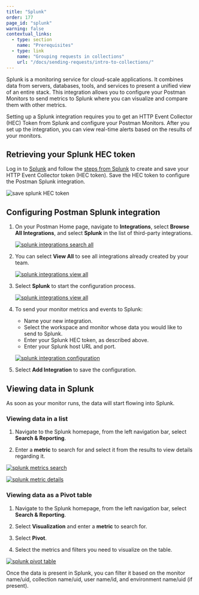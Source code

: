 ```yaml
---
title: "Splunk"
order: 177
page_id: "splunk"
warning: false
contextual_links:
  - type: section
    name: "Prerequisites"
  - type: link
    name: "Grouping requests in collections"
    url: "/docs/sending-requests/intro-to-collections/"
---
```


Splunk is a monitoring service for cloud-scale applications. It combines data from servers, databases, tools, and services to present a unified view of an entire stack. This integration allows you to configure your Postman Monitors to send metrics to Splunk where you can visualize and compare them with other metrics.

Setting up a Splunk integration requires you to get an HTTP Event Collector (HEC) Token from Splunk and configure your Postman Monitors. After you set up the integration, you can view real-time alerts based on the results of your monitors.

## Retrieving your Splunk HEC token

Log in to [Splunk](https://login.splunk.com) and follow the [steps from Splunk](https://docs.splunk.com/Documentation/Splunk/8.1.0/Metrics/GetMetricsInOther#Get_metrics_in_from_clients_over_HTTP_or_HTTPS
) to create and save your HTTP Event Collector token (HEC token). Save the HEC token to configure the Postman Splunk integration.

![save splunk HEC token](https://assets.postman.com/postman-docs/splunk-http-event-collection-token-created.jpg)

## Configuring Postman Splunk integration

1. On your Postman Home page, navigate to **Integrations**, select **Browse All Integrations**, and select **Splunk** in the list of third-party integrations.

   [![splunk integrations search all](https://assets.postman.com/postman-docs/splunk-all-search.jpg)](https://assets.postman.com/postman-docs/splunk-all-search.jpg)

1. You can select **View All** to see all integrations already created by your team.

   [![splunk integrations view all](https://assets.postman.com/postman-docs/splunk-view-all.jpg)](https://assets.postman.com/postman-docs/splunk-view-all.jpg)

1. Select **Splunk** to start the configuration process.

   [![splunk integrations view all](https://assets.postman.com/postman-docs/splunk-all-search.jpg)](https://assets.postman.com/postman-docs/splunk-all-search.jpg)

1. To send your monitor metrics and events to Splunk:

   * Name your new integration.
   * Select the workspace and monitor whose data you would like to send to Splunk.
   * Enter your Splunk HEC token, as described above.
   * Enter your Splunk host URL and port.

   [![splunk integration configuration](https://assets.postman.com/postman-docs/splunk-add-integration.jpg)](https://assets.postman.com/postman-docs/splunk-add-integration.jpg)

1. Select **Add Integration** to save the configuration.

## Viewing data in Splunk

As soon as your monitor runs, the data will start flowing into Splunk.

### Viewing data in a list

1. Navigate to the Splunk homepage, from the left navigation bar, select **Search & Reporting**.

1. Enter a **metric** to search for and select it from the results to view details regarding it.

[![splunk metrics search](https://assets.postman.com/postman-docs/splunk-search-events-metric-example3.jpg)](https://assets.postman.com/postman-docs/splunk-search-events-metric-example3.jpg)

[![splunk metric details](https://assets.postman.com/postman-docs/splunk-search-events-metric-example2.jpg)](https://assets.postman.com/postman-docs/splunk-search-events-metric-example2.jpg)

### Viewing data as a Pivot table

1. Navigate to the Splunk homepage, from the left navigation bar, select **Search & Reporting**.

1. Select **Visualization** and enter a **metric** to search for.

1. Select **Pivot**.

1. Select the metrics and filters you need to visualize on the table.

[![splunk pivot table](https://assets.postman.com/postman-docs/splunk-search-event-pivot-example.jpg)](https://assets.postman.com/postman-docs/splunk-search-event-pivot-example.jpg)

Once the data is present in Splunk, you can filter it based on the monitor name/uid, collection name/uid, user name/id, and environment name/uid (if present).
